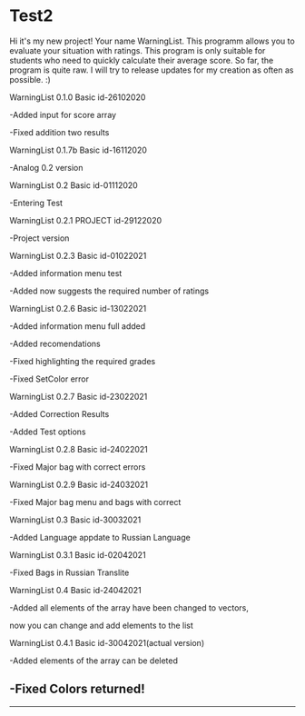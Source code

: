 # Test2

Hi it's my new project! Your name WarningList. 
This programm allows you to evaluate your situation with ratings. 
This program is only suitable for students who need to quickly calculate their average score. So far, the program is quite raw. 
I will try to release updates for my creation as often as possible. :)

WarningList 0.1.0 Basic id-26102020

-Added input for score array

-Fixed addition two results 

WarningList 0.1.7b Basic id-16112020

-Analog 0.2 version

WarningList 0.2 Basic id-01112020

-Entering Test

WarningList 0.2.1 PROJECT id-29122020

-Project version

WarningList 0.2.3 Basic id-01022021

-Added information menu test

-Added now suggests the required number of ratings 

WarningList 0.2.6 Basic id-13022021

-Added information menu full added

-Added recomendations

-Fixed highlighting the required grades

-Fixed SetColor error 

WarningList 0.2.7 Basic id-23022021

-Added Correction Results

-Added Test options

WarningList 0.2.8 Basic id-24022021

-Fixed Major bag with correct errors 

WarningList 0.2.9 Basic id-24032021

-Fixed Major bag menu and bags with correct

WarningList 0.3 Basic id-30032021

-Added Language appdate to Russian Language

WarningList 0.3.1 Basic id-02042021

-Fixed Bags in Russian Translite

WarningList 0.4 Basic id-24042021

-Added all elements of the array have been changed to vectors, 

now you can change and add elements to the list 

WarningList 0.4.1 Basic id-30042021(actual version)

-Added elements of the array can be deleted

-Fixed Colors returned!
-----------------------------------------------------------
----------------------------------------
